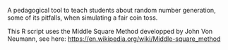 A pedagogical tool to teach students about random number generation, some of its pitfalls, when simulating a fair coin toss. 

This R script uses the Middle Square Method developped by John Von Neumann, see here: https://en.wikipedia.org/wiki/Middle-square_method
